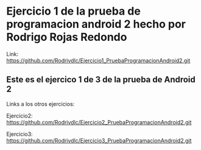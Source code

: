 # Ejercicio 1 de la prueba de programacion android 2 hecho por Rodrigo Rojas Redondo

Link:
https://github.com/Rodrivdlc/Ejercicio1_PruebaProgramacionAndroid2.git

## Este es el ejercico 1 de 3 de la prueba de Android 2

Links a los otros ejercicios:

Ejercicio2: https://github.com/Rodrivdlc/Ejercicio2_PruebaProgramacionAndroid2.git

Ejercicio3: https://github.com/Rodrivdlc/Ejercicio3_PruebaProgramacionAndroid2.git

